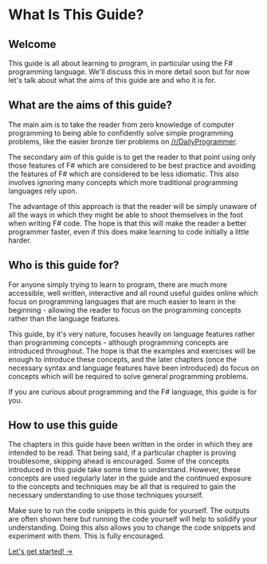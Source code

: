 # What Is This Guide?

## Welcome

This guide is all about learning to program, in particular using the F# programming language. We'll discuss this in more detail soon but for now let's talk about what the aims of this guide are and who it is for.

## What are the aims of this guide?

The main aim is to take the reader from zero knowledge of computer programming to being able to confidently solve simple programming problems, like the easier bronze tier problems on [/r/DailyProgrammer](https://www.reddit.com/r/dailyprogrammer/).

The secondary aim of this guide is to get the reader to that point using only those features of F# which are considered to be best practice and avoiding the features of F# which are considered to be less idiomatic. This also involves ignoring many concepts which more traditional programming languages rely upon.

The advantage of this approach is that the reader will be simply unaware of all the ways in which they might be able to shoot themselves in the foot when writing F# code. The hope is that this will make the reader a better programmer faster, even if this does make learning to code initially a little harder.

## Who is this guide for?

For anyone simply trying to learn to program, there are much more accessible, well written, interactive and all round useful guides online which focus on programming languages that are much easier to learn in the beginning - allowing the reader to focus on the programming concepts rather than the language features.

This guide, by it's very nature, focuses heavily on language features rather than programming concepts - although programming concepts are introduced throughout. The hope is that the examples and exercises will be enough to introduce these concepts, and the later chapters (once the necessary syntax and language features have been introduced) do focus on concepts which will be required to solve general programming problems.

If you are curious about programming and the F# language, this guide is for you.

## How to use this guide

The chapters in this guide have been written in the order in which they are intended to be read. That being said, if a particular chapter is proving troublesome, skipping ahead is encouraged. Some of the concepts introduced in this guide take some time to understand. However, these concepts are used regularly later in the guide and the continued exposure to the concepts and techniques may be all that is required to gain the necessary understanding to use those techniques yourself.

Make sure to run the code snippets in this guide for yourself. The outputs are often shown here but running the code yourself will help to solidify your understanding. Doing this also allows you to change the code snippets and experiment with them. This is fully encouraged.

[Let's get started! →](/introduction/introduction)
